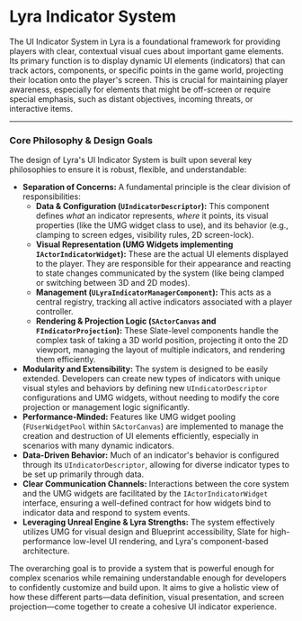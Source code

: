 # Lyra Indicator System

The UI Indicator System in Lyra is a foundational framework for providing players with clear, contextual visual cues about important game elements. Its primary function is to display dynamic UI elements (indicators) that can track actors, components, or specific points in the game world, projecting their location onto the player's screen. This is crucial for maintaining player awareness, especially for elements that might be off-screen or require special emphasis, such as distant objectives, incoming threats, or interactive items.

***

### **Core Philosophy & Design Goals**

The design of Lyra's UI Indicator System is built upon several key philosophies to ensure it is robust, flexible, and understandable:

* **Separation of Concerns:** A fundamental principle is the clear division of responsibilities:
  * **Data & Configuration (`UIndicatorDescriptor`):** This component defines _what_ an indicator represents, _where_ it points, its visual properties (like the UMG widget class to use), and its behavior (e.g., clamping to screen edges, visibility rules, 2D screen-lock).
  * **Visual Representation (UMG Widgets implementing `IActorIndicatorWidget`):** These are the actual UI elements displayed to the player. They are responsible for their appearance and reacting to state changes communicated by the system (like being clamped or switching between 3D and 2D modes).
  * **Management (`ULyraIndicatorManagerComponent`):** This acts as a central registry, tracking all active indicators associated with a player controller.
  * **Rendering & Projection Logic (`SActorCanvas` and `FIndicatorProjection`):** These Slate-level components handle the complex task of taking a 3D world position, projecting it onto the 2D viewport, managing the layout of multiple indicators, and rendering them efficiently.
* **Modularity and Extensibility:** The system is designed to be easily extended. Developers can create new types of indicators with unique visual styles and behaviors by defining new `UIndicatorDescriptor` configurations and UMG widgets, without needing to modify the core projection or management logic significantly.
* **Performance-Minded:** Features like UMG widget pooling (`FUserWidgetPool` within `SActorCanvas`) are implemented to manage the creation and destruction of UI elements efficiently, especially in scenarios with many dynamic indicators.
* **Data-Driven Behavior:** Much of an indicator's behavior is configured through its `UIndicatorDescriptor`, allowing for diverse indicator types to be set up primarily through data.
* **Clear Communication Channels:** Interactions between the core system and the UMG widgets are facilitated by the `IActorIndicatorWidget` interface, ensuring a well-defined contract for how widgets bind to indicator data and respond to system events.
* **Leveraging Unreal Engine & Lyra Strengths:** The system effectively utilizes UMG for visual design and Blueprint accessibility, Slate for high-performance low-level UI rendering, and Lyra's component-based architecture.

The overarching goal is to provide a system that is powerful enough for complex scenarios while remaining understandable enough for developers to confidently customize and build upon. It aims to give a holistic view of how these different parts—data definition, visual presentation, and screen projection—come together to create a cohesive UI indicator experience.

